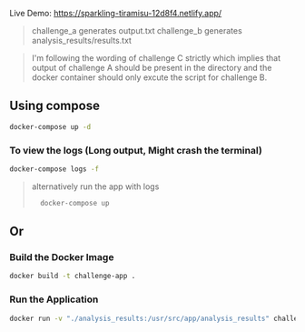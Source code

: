 Live Demo:  https://sparkling-tiramisu-12d8f4.netlify.app/

> challenge_a generates output.txt
> challenge_b generates analysis_results/results.txt

> I'm following the wording of challenge C strictly which implies that output of challenge A should be present in the directory and the docker container should only excute the script for challenge B.
## Using compose

```bash
docker-compose up -d
```

### To view the logs (Long output, Might crash the terminal)
```bash
docker-compose logs -f
````
> alternatively run the app with logs
> ```bash
>   docker-compose up
> ```
>

## Or

### Build the Docker Image


```bash
docker build -t challenge-app .
```


### Run the Application


```bash
docker run -v "./analysis_results:/usr/src/app/analysis_results" challenge-app
```

